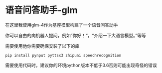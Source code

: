 # 语音问答助手-glm

在这里我使用glm-4作为基座模型构建了一个语音问答助手

你可以自由的向机器人提问，例如”你好！“，“介绍一下大语言模型。”等等

需要使用他你需要确保安装了以下的库

`pip install pynput pyttsx3 zhipuai speechrecognition`

需要使用代码时，建议你的环境python版本不低于3.6否则可能出现奇怪的错误


